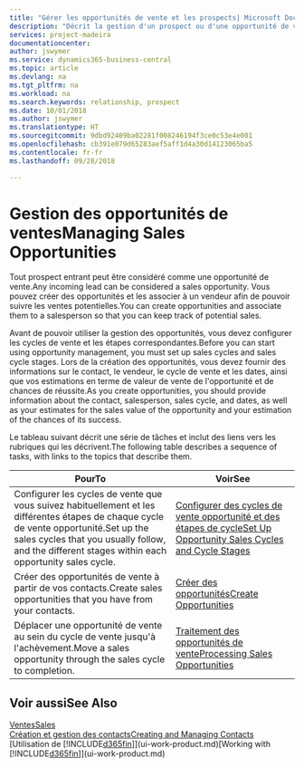 ```yaml
---
title: "Gérer les opportunités de vente et les prospects| Microsoft Docs"
description: "Décrit la gestion d'un prospect ou d'une opportunité de ventes entrant dans Business Central, et l'association de l'opportunité à un vendeur pour effectuer le suivi des ventes potentielles."
services: project-madeira
documentationcenter: 
author: jswymer
ms.service: dynamics365-business-central
ms.topic: article
ms.devlang: na
ms.tgt_pltfrm: na
ms.workload: na
ms.search.keywords: relationship, prospect
ms.date: 10/01/2018
ms.author: jswymer
ms.translationtype: HT
ms.sourcegitcommit: 9dbd92409ba02281f008246194f3ce0c53e4e001
ms.openlocfilehash: cb391e079d65283aef5aff1d4a30d14123065ba5
ms.contentlocale: fr-fr
ms.lasthandoff: 09/28/2018

---
```

# <a name="managing-sales-opportunities"></a><span data-ttu-id="4bfe1-103">Gestion des opportunités de ventes</span><span class="sxs-lookup"><span data-stu-id="4bfe1-103">Managing Sales Opportunities</span></span>
<span data-ttu-id="4bfe1-104">Tout prospect entrant peut être considéré comme une opportunité de vente.</span><span class="sxs-lookup"><span data-stu-id="4bfe1-104">Any incoming lead can be considered a sales opportunity.</span></span> <span data-ttu-id="4bfe1-105">Vous pouvez créer des opportunités et les associer à un vendeur afin de pouvoir suivre les ventes potentielles.</span><span class="sxs-lookup"><span data-stu-id="4bfe1-105">You can create opportunities and associate them to a salesperson so that you can keep track of potential sales.</span></span>

<span data-ttu-id="4bfe1-106">Avant de pouvoir utiliser la gestion des opportunités, vous devez configurer les cycles de vente et les étapes correspondantes.</span><span class="sxs-lookup"><span data-stu-id="4bfe1-106">Before you can start using opportunity management, you must set up sales cycles and sales cycle stages.</span></span> <span data-ttu-id="4bfe1-107">Lors de la création des opportunités, vous devez fournir des informations sur le contact, le vendeur, le cycle de vente et les dates, ainsi que vos estimations en terme de valeur de vente de l'opportunité et de chances de réussite.</span><span class="sxs-lookup"><span data-stu-id="4bfe1-107">As you create opportunities, you should provide information about the contact, salesperson, sales cycle, and dates, as well as your estimates for the sales value of the opportunity and your estimation of the chances of its success.</span></span>

<span data-ttu-id="4bfe1-108">Le tableau suivant décrit une série de tâches et inclut des liens vers les rubriques qui les décrivent.</span><span class="sxs-lookup"><span data-stu-id="4bfe1-108">The following table describes a sequence of tasks, with links to the topics that describe them.</span></span>

| <span data-ttu-id="4bfe1-109">Pour</span><span class="sxs-lookup"><span data-stu-id="4bfe1-109">To</span></span> | <span data-ttu-id="4bfe1-110">Voir</span><span class="sxs-lookup"><span data-stu-id="4bfe1-110">See</span></span> |
| --- | --- |
| <span data-ttu-id="4bfe1-111">Configurer les cycles de vente que vous suivez habituellement et les différentes étapes de chaque cycle de vente opportunité.</span><span class="sxs-lookup"><span data-stu-id="4bfe1-111">Set up the sales cycles that you usually follow, and the different stages within each opportunity sales cycle.</span></span> |[<span data-ttu-id="4bfe1-112">Configurer des cycles de vente opportunité et des étapes de cycle</span><span class="sxs-lookup"><span data-stu-id="4bfe1-112">Set Up Opportunity Sales Cycles and Cycle Stages</span></span>](marketing-how-setup-opportunity-sales-cycles-stages.md) |
| <span data-ttu-id="4bfe1-113">Créer des opportunités de vente à partir de vos contacts.</span><span class="sxs-lookup"><span data-stu-id="4bfe1-113">Create sales opportunities that you have from your contacts.</span></span> |[<span data-ttu-id="4bfe1-114">Créer des opportunités</span><span class="sxs-lookup"><span data-stu-id="4bfe1-114">Create Opportunities</span></span>](marketing-how-create-opportunities.md) |
| <span data-ttu-id="4bfe1-115">Déplacer une opportunité de vente au sein du cycle de vente jusqu'à l'achèvement.</span><span class="sxs-lookup"><span data-stu-id="4bfe1-115">Move a sales opportunity through the sales cycle to completion.</span></span> |[<span data-ttu-id="4bfe1-116">Traitement des opportunités de vente</span><span class="sxs-lookup"><span data-stu-id="4bfe1-116">Processing Sales Opportunities</span></span>](marketing-processing-sales-opportunities.md) |

## <a name="see-also"></a><span data-ttu-id="4bfe1-117">Voir aussi</span><span class="sxs-lookup"><span data-stu-id="4bfe1-117">See Also</span></span>
[<span data-ttu-id="4bfe1-118">Ventes</span><span class="sxs-lookup"><span data-stu-id="4bfe1-118">Sales</span></span>](sales-manage-sales.md)  
[<span data-ttu-id="4bfe1-119">Création et gestion des contacts</span><span class="sxs-lookup"><span data-stu-id="4bfe1-119">Creating and Managing Contacts</span></span>](marketing-contacts.md)  
<span data-ttu-id="4bfe1-120">[Utilisation de [!INCLUDE[d365fin](includes/d365fin_md.md)]](ui-work-product.md)</span><span class="sxs-lookup"><span data-stu-id="4bfe1-120">[Working with [!INCLUDE[d365fin](includes/d365fin_md.md)]](ui-work-product.md)</span></span>

